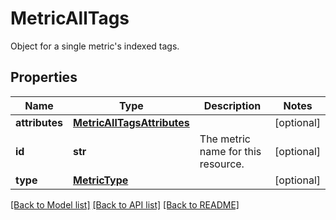 # MetricAllTags

Object for a single metric's indexed tags.

## Properties
Name | Type | Description | Notes
------------ | ------------- | ------------- | -------------
**attributes** | [**MetricAllTagsAttributes**](MetricAllTagsAttributes.md) |  | [optional] 
**id** | **str** | The metric name for this resource. | [optional] 
**type** | [**MetricType**](MetricType.md) |  | [optional] 

[[Back to Model list]](README.md#documentation-for-models) [[Back to API list]](README.md#documentation-for-api-endpoints) [[Back to README]](README.md)


